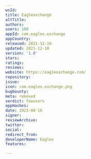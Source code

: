 ```yaml
---
wsId: 
title: Eagleoxchange
altTitle: 
authors: 
users: 100
appId: com.eagleo.exchange
appCountry: 
released: 2021-12-10
updated: 2021-12-10
version: '1.0'
stars: 
ratings: 
reviews: 
website: https://eagleoxchange.com/
repository: 
issue: 
icon: com.eagleo.exchange.png
bugbounty: 
meta: removed
verdict: fewusers
appHashes: 
date: 2023-08-16
signer: 
reviewArchive: 
twitter: 
social: 
redirect_from: 
developerName: Eagleo
features: 

---
```


